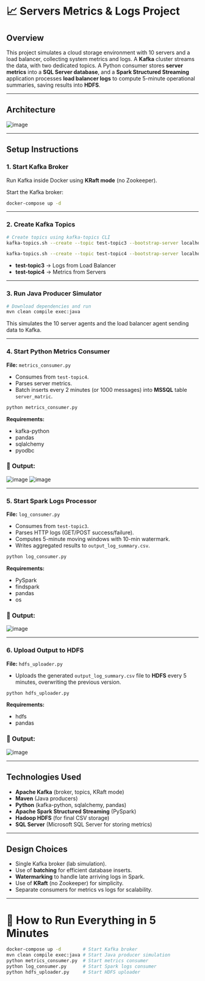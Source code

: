 # 📈 Servers Metrics & Logs Project

## Overview

This project simulates a cloud storage environment with 10 servers and a load balancer, collecting system metrics and logs. A **Kafka** cluster streams the data, with two dedicated topics.
A Python consumer stores **server metrics** into a **SQL Server database**, and a **Spark Structured Streaming** application processes **load balancer logs** to compute 5-minute operational summaries, saving results into **HDFS**.

---

## Architecture

![image](https://github.com/user-attachments/assets/084a51a4-50e5-4e3a-b624-275f44718241)


---

## Setup Instructions

### 1. Start Kafka Broker

Run Kafka inside Docker using **KRaft mode** (no Zookeeper).

Start the Kafka broker:

```bash
docker-compose up -d
```

---

### 2. Create Kafka Topics

```bash
# Create topics using kafka-topics CLI
kafka-topics.sh --create --topic test-topic3 --bootstrap-server localhost:9092 --partitions 1 --replication-factor 1

kafka-topics.sh --create --topic test-topic4 --bootstrap-server localhost:9092 --partitions 1 --replication-factor 1
```

* **test-topic3** → Logs from Load Balancer
* **test-topic4** → Metrics from Servers

---

### 3. Run Java Producer Simulator

```bash
# Download dependencies and run
mvn clean compile exec:java
```

This simulates the 10 server agents and the load balancer agent sending data to Kafka.

---

### 4. Start Python Metrics Consumer

**File:** `metrics_consumer.py`

* Consumes from `test-topic4`.
* Parses server metrics.
* Batch inserts every 2 minutes (or 1000 messages) into **MSSQL** table `server_matric`.

```bash
python metrics_consumer.py
```

**Requirements:**

* kafka-python
* pandas
* sqlalchemy
* pyodbc

### 📸 Output:
![image](https://github.com/user-attachments/assets/ab8b7988-f31d-47e9-9b61-f646e7eb476e)
![image](https://github.com/user-attachments/assets/d6a9d809-2f6a-4f71-a2bc-6a697ad4bbeb)

---

### 5. Start Spark Logs Processor

**File:** `log_consumer.py`

* Consumes from `test-topic3`.
* Parses HTTP logs (GET/POST success/failure).
* Computes 5-minute moving windows with 10-min watermark.
* Writes aggregated results to `output_log_summary.csv`.

```bash
python log_consumer.py
```

**Requirements:**

* PySpark
* findspark
* pandas
* os

### 📸 Output:
![image](https://github.com/user-attachments/assets/0dc53bda-e3c2-4fcf-b867-321dfcd034f2)

---

### 6. Upload Output to HDFS

**File:** `hdfs_uploader.py`

* Uploads the generated `output_log_summary.csv` file to **HDFS** every 5 minutes, overwriting the previous version.

```bash
python hdfs_uploader.py
```

**Requirements:**

* hdfs
* pandas

### 📸 Output:
![image](https://github.com/user-attachments/assets/edd97e28-cd7c-4efd-bd0b-b8d9d4e718ff)

---

## Technologies Used

* **Apache Kafka** (broker, topics, KRaft mode)
* **Maven** (Java producers)
* **Python** (kafka-python, sqlalchemy, pandas)
* **Apache Spark Structured Streaming** (PySpark)
* **Hadoop HDFS** (for final CSV storage)
* **SQL Server** (Microsoft SQL Server for storing metrics)

---

## Design Choices

* Single Kafka broker (lab simulation).
* Use of **batching** for efficient database inserts.
* **Watermarking** to handle late arriving logs in Spark.
* Use of **KRaft** (no Zookeeper) for simplicity.
* Separate consumers for metrics vs logs for scalability.

---

# 🚀 How to Run Everything in 5 Minutes

```bash
docker-compose up -d        # Start Kafka broker
mvn clean compile exec:java # Start Java producer simulation
python metrics_consumer.py  # Start metrics consumer
python log_consumer.py      # Start Spark logs consumer
python hdfs_uploader.py     # Start HDFS uploader
```

